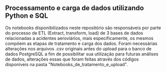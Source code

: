 ## Processamento e carga de dados utilizando Python e SQL
Os notebooks disponibilizados neste repositório são responsáveis por parte do processo de ETL (Extract, transform, load) de 3 bases de dados relacionadas a acidentes aeroviários, mais especificamente, os mesmos compõem as etapas de tratamento e carga dos dados. Foram necessárias alterações nos arquivos .csv originais antes do upload para o banco de dados PostgreSQL a fim de possibilitar sua utilização para futuras análises de dados, alterações essas que foram feitas através dos códigos disponíveis na pasta "Notebooks_de_tratamento_e_upload".
